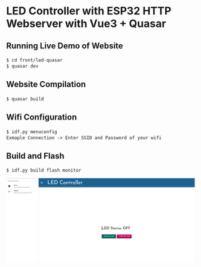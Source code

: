 # LED Controller with ESP32 HTTP Webserver with Vue3 + Quasar

## Running Live Demo of Website
```
$ cd front/led-quasar
$ quasar dev  
```

## Website Compilation
```
$ quasar build 
```

## Wifi Configuration
```
$ idf.py menuconfig 
Exmaple Connection -> Enter SSID and Password of your wifi 
```
## Build and Flash
```
$ idf.py build flash monitor
```
![LED Webserver Image](led-quasar.png "LED Webserver Image")
